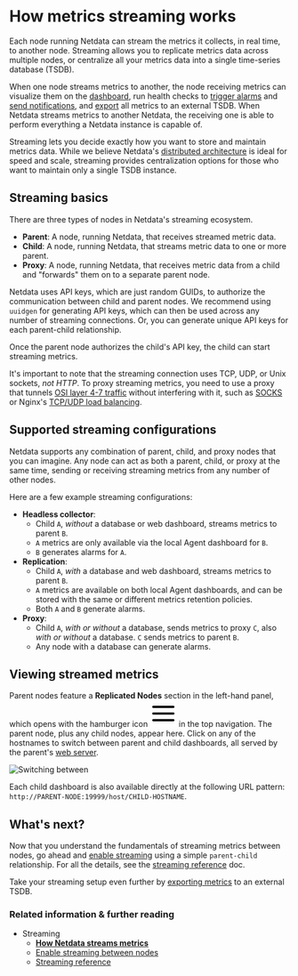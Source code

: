 <!--
title: "How metrics streaming works"
description: >- 
    "Netdata's real-time streaming allows you to replicate metrics data 
    across multiple nodes, or centralize all your metrics data into a single 
    time-series database (TSDB)."
type: "explanation"
custom_edit_url: "https://github.com/netdata/netdata/blob/master/docs/metrics-storage-management/how-streaming-works.md"
sidebar_label: "How metrics streaming works"
learn_status: "Published"
learn_topic_type: "Concepts"
learn_rel_path: "Concepts"
-->

# How metrics streaming works

Each node running Netdata can stream the metrics it collects, in real time, to another node. Streaming allows you to
replicate metrics data across multiple nodes, or centralize all your metrics data into a single time-series database
(TSDB).

When one node streams metrics to another, the node receiving metrics can visualize them on the
[dashboard](https://github.com/netdata/netdata/blob/master/docs/dashboard/interact-charts.md), run health checks to [trigger
alarms](https://github.com/netdata/netdata/blob/master/docs/monitor/view-active-alarms.md) and [send notifications](https://github.com/netdata/netdata/blob/master/docs/monitor/enable-notifications.md), and
[export](https://github.com/netdata/netdata/blob/master/docs/export/external-databases.md) all metrics to an external TSDB. When Netdata streams metrics to another
Netdata, the receiving one is able to perform everything a Netdata instance is capable of.

Streaming lets you decide exactly how you want to store and maintain metrics data. While we believe Netdata's
[distributed architecture](https://github.com/netdata/netdata/blob/master/docs/store/distributed-data-architecture.md) is ideal for speed and scale, streaming
provides centralization options for those who want to maintain only a single TSDB instance.

## Streaming basics

There are three types of nodes in Netdata's streaming ecosystem.

- **Parent**: A node, running Netdata, that receives streamed metric data.
- **Child**: A node, running Netdata, that streams metric data to one or more parent.
- **Proxy**: A node, running Netdata, that receives metric data from a child and "forwards" them on to a
  separate parent node.

Netdata uses API keys, which are just random GUIDs, to authorize the communication between child and parent nodes. We
recommend using `uuidgen` for generating API keys, which can then be used across any number of streaming connections.
Or, you can generate unique API keys for each parent-child relationship.

Once the parent node authorizes the child's API key, the child can start streaming metrics.

It's important to note that the streaming connection uses TCP, UDP, or Unix sockets, _not HTTP_. To proxy streaming
metrics, you need to use a proxy that tunnels [OSI layer 4-7
traffic](https://en.wikipedia.org/wiki/OSI_model#Layer_4:_Transport_Layer) without interfering with it, such as
[SOCKS](https://en.wikipedia.org/wiki/SOCKS) or Nginx's [TCP/UDP load
balancing](https://docs.nginx.com/nginx/admin-guide/load-balancer/tcp-udp-load-balancer/).

## Supported streaming configurations

Netdata supports any combination of parent, child, and proxy nodes that you can imagine. Any node can act as both a
parent, child, or proxy at the same time, sending or receiving streaming metrics from any number of other nodes.

Here are a few example streaming configurations:

- **Headless collector**: 
  - Child `A`, _without_ a database or web dashboard, streams metrics to parent `B`.
  - `A` metrics are only available via the local Agent dashboard for `B`.
  - `B` generates alarms for `A`.
- **Replication**: 
  - Child `A`, _with_ a database and web dashboard, streams metrics to parent `B`. 
  - `A` metrics are available on both local Agent dashboards, and can be stored with the same or different metrics
    retention policies.
  - Both `A` and `B` generate alarms.
- **Proxy**:
  - Child `A`, _with or without_ a database, sends metrics to proxy `C`, also _with or without_ a database. `C` sends
    metrics to parent `B`.
  - Any node with a database can generate alarms.

## Viewing streamed metrics

Parent nodes feature a **Replicated Nodes** section in the left-hand panel, which opens with the hamburger icon
![Hamburger icon](https://raw.githubusercontent.com/netdata/netdata-ui/master/src/components/icon/assets/hamburger.svg)
in the top navigation. The parent node, plus any child nodes, appear here. Click on any of the hostnames to switch
between parent and child dashboards, all served by the parent's [web server](https://github.com/netdata/netdata/blob/master/web/server/README.md).

![Switching between
](https://user-images.githubusercontent.com/1153921/110043346-761ec000-7d04-11eb-8e58-77670ba39161.gif)

Each child dashboard is also available directly at the following URL pattern:
`http://PARENT-NODE:19999/host/CHILD-HOSTNAME`.

## What's next?

Now that you understand the fundamentals of streaming metrics between nodes, go ahead and [enable
streaming](https://github.com/netdata/netdata/blob/master/docs/metrics-storage-management/enable-streaming.md) using a simple `parent-child` relationship. For all
the details, see the [streaming reference](https://github.com/netdata/netdata/blob/master/docs/metrics-storage-management/reference-streaming.md) doc.

Take your streaming setup even further by [exporting metrics](https://github.com/netdata/netdata/blob/master/docs/export/external-databases.md) to an external TSDB.

### Related information & further reading

- Streaming
  - **[How Netdata streams metrics](https://github.com/netdata/netdata/blob/master/docs/metrics-storage-management/how-streaming-works.md)**
  - [Enable streaming between nodes](https://github.com/netdata/netdata/blob/master/docs/metrics-storage-management/enable-streaming.md)
  - [Streaming reference](https://github.com/netdata/netdata/blob/master/docs/metrics-storage-management/reference-streaming.md)
